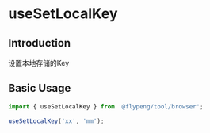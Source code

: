 # useSetLocalKey

## Introduction

设置本地存储的Key

## Basic Usage

```ts
import { useSetLocalKey } from '@flypeng/tool/browser';

useSetLocalKey('xx', 'mm');
```
